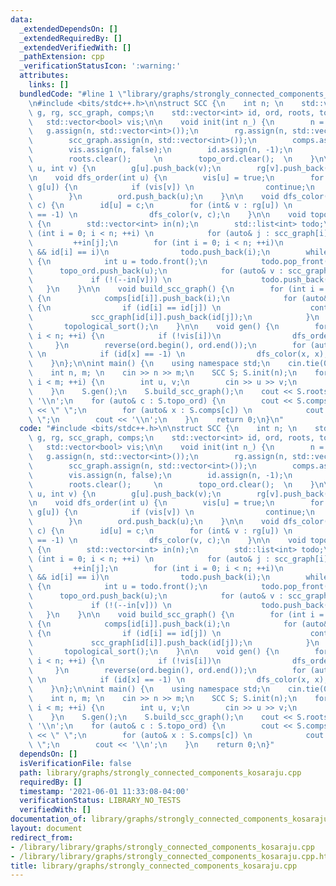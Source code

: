 ```yaml
---
data:
  _extendedDependsOn: []
  _extendedRequiredBy: []
  _extendedVerifiedWith: []
  _pathExtension: cpp
  _verificationStatusIcon: ':warning:'
  attributes:
    links: []
  bundledCode: "#line 1 \"library/graphs/strongly_connected_components_kosaraju.cpp\"\
    \n#include <bits/stdc++.h>\n\nstruct SCC {\n    int n; \n    std::vector<std::vector<int>>\
    \ g, rg, scc_graph, comps;\n    std::vector<int> id, ord, roots, topo_ord;\n \
    \   std::vector<bool> vis;\n\n    void init(int n_) {\n        n = n_;\n     \
    \   g.assign(n, std::vector<int>());\n        rg.assign(n, std::vector<int>());\n\
    \        scc_graph.assign(n, std::vector<int>());\n        comps.assign(n, std::vector<int>());\n\
    \        vis.assign(n, false);\n        id.assign(n, -1);\n        ord.clear();\n\
    \        roots.clear();     \n        topo_ord.clear();  \n    }\n\n    void ae(int\
    \ u, int v) {\n        g[u].push_back(v);\n        rg[v].push_back(u);\n    }\n\
    \n    void dfs_order(int u) {\n        vis[u] = true;\n        for (auto& v :\
    \ g[u]) {\n            if (vis[v]) \n                continue;\n            dfs_order(v);\n\
    \        }\n        ord.push_back(u);\n    }\n\n    void dfs_color(int u, int\
    \ c) {\n        id[u] = c;\n        for (int& v : rg[u]) \n            if (id[v]\
    \ == -1) \n                dfs_color(v, c);\n    }\n\n    void topological_sort()\
    \ {\n        std::vector<int> in(n);\n        std::list<int> todo;\n        for\
    \ (int i = 0; i < n; ++i) \n            for (auto& j : scc_graph[i])\n       \
    \         ++in[j];\n        for (int i = 0; i < n; ++i)\n            if (!in[i]\
    \ && id[i] == i)\n                todo.push_back(i);\n        while (!todo.empty())\
    \ {\n            int u = todo.front();\n            todo.pop_front();\n      \
    \      topo_ord.push_back(u);\n            for (auto& v : scc_graph[u]) \n   \
    \             if (!(--in[v])) \n                    todo.push_back(v);\n     \
    \   }\n    }\n\n    void build_scc_graph() {\n        for (int i = 0; i < n; ++i)\
    \ {\n            comps[id[i]].push_back(i);\n            for (auto& j : g[i])\
    \ {\n                if (id[i] == id[j]) \n                    continue;\n   \
    \             scc_graph[id[i]].push_back(id[j]);\n            }\n        }\n \
    \       topological_sort();\n    }\n\n    void gen() {\n        for (int i = 0;\
    \ i < n; ++i) {\n            if (!vis[i])\n                dfs_order(i);\n   \
    \     }\n        reverse(ord.begin(), ord.end());\n        for (auto& x : ord)\
    \ \n            if (id[x] == -1) \n                dfs_color(x, x), roots.push_back(x);\n\
    \    }\n};\n\nint main() {\n    using namespace std;\n    cin.tie(0)->sync_with_stdio(0);\n\
    \    int n, m; \n    cin >> n >> m;\n    SCC S; S.init(n);\n    for (int i = 0;\
    \ i < m; ++i) {\n        int u, v;\n        cin >> u >> v;\n        S.ae(u, v);\n\
    \    }\n    S.gen();\n    S.build_scc_graph();\n    cout << S.roots.size() <<\
    \ '\\n';\n    for (auto& c : S.topo_ord) {\n        cout << S.comps[c].size()\
    \ << \" \";\n        for (auto& x : S.comps[c]) \n            cout << x << \"\
    \ \";\n        cout << '\\n';\n    }\n    return 0;\n}\n"
  code: "#include <bits/stdc++.h>\n\nstruct SCC {\n    int n; \n    std::vector<std::vector<int>>\
    \ g, rg, scc_graph, comps;\n    std::vector<int> id, ord, roots, topo_ord;\n \
    \   std::vector<bool> vis;\n\n    void init(int n_) {\n        n = n_;\n     \
    \   g.assign(n, std::vector<int>());\n        rg.assign(n, std::vector<int>());\n\
    \        scc_graph.assign(n, std::vector<int>());\n        comps.assign(n, std::vector<int>());\n\
    \        vis.assign(n, false);\n        id.assign(n, -1);\n        ord.clear();\n\
    \        roots.clear();     \n        topo_ord.clear();  \n    }\n\n    void ae(int\
    \ u, int v) {\n        g[u].push_back(v);\n        rg[v].push_back(u);\n    }\n\
    \n    void dfs_order(int u) {\n        vis[u] = true;\n        for (auto& v :\
    \ g[u]) {\n            if (vis[v]) \n                continue;\n            dfs_order(v);\n\
    \        }\n        ord.push_back(u);\n    }\n\n    void dfs_color(int u, int\
    \ c) {\n        id[u] = c;\n        for (int& v : rg[u]) \n            if (id[v]\
    \ == -1) \n                dfs_color(v, c);\n    }\n\n    void topological_sort()\
    \ {\n        std::vector<int> in(n);\n        std::list<int> todo;\n        for\
    \ (int i = 0; i < n; ++i) \n            for (auto& j : scc_graph[i])\n       \
    \         ++in[j];\n        for (int i = 0; i < n; ++i)\n            if (!in[i]\
    \ && id[i] == i)\n                todo.push_back(i);\n        while (!todo.empty())\
    \ {\n            int u = todo.front();\n            todo.pop_front();\n      \
    \      topo_ord.push_back(u);\n            for (auto& v : scc_graph[u]) \n   \
    \             if (!(--in[v])) \n                    todo.push_back(v);\n     \
    \   }\n    }\n\n    void build_scc_graph() {\n        for (int i = 0; i < n; ++i)\
    \ {\n            comps[id[i]].push_back(i);\n            for (auto& j : g[i])\
    \ {\n                if (id[i] == id[j]) \n                    continue;\n   \
    \             scc_graph[id[i]].push_back(id[j]);\n            }\n        }\n \
    \       topological_sort();\n    }\n\n    void gen() {\n        for (int i = 0;\
    \ i < n; ++i) {\n            if (!vis[i])\n                dfs_order(i);\n   \
    \     }\n        reverse(ord.begin(), ord.end());\n        for (auto& x : ord)\
    \ \n            if (id[x] == -1) \n                dfs_color(x, x), roots.push_back(x);\n\
    \    }\n};\n\nint main() {\n    using namespace std;\n    cin.tie(0)->sync_with_stdio(0);\n\
    \    int n, m; \n    cin >> n >> m;\n    SCC S; S.init(n);\n    for (int i = 0;\
    \ i < m; ++i) {\n        int u, v;\n        cin >> u >> v;\n        S.ae(u, v);\n\
    \    }\n    S.gen();\n    S.build_scc_graph();\n    cout << S.roots.size() <<\
    \ '\\n';\n    for (auto& c : S.topo_ord) {\n        cout << S.comps[c].size()\
    \ << \" \";\n        for (auto& x : S.comps[c]) \n            cout << x << \"\
    \ \";\n        cout << '\\n';\n    }\n    return 0;\n}"
  dependsOn: []
  isVerificationFile: false
  path: library/graphs/strongly_connected_components_kosaraju.cpp
  requiredBy: []
  timestamp: '2021-06-01 11:33:08-04:00'
  verificationStatus: LIBRARY_NO_TESTS
  verifiedWith: []
documentation_of: library/graphs/strongly_connected_components_kosaraju.cpp
layout: document
redirect_from:
- /library/library/graphs/strongly_connected_components_kosaraju.cpp
- /library/library/graphs/strongly_connected_components_kosaraju.cpp.html
title: library/graphs/strongly_connected_components_kosaraju.cpp
---
```

